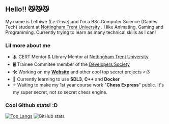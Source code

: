 ## Hello!! 😼😼😼 
My name is Lethiwe *(Le-ti-we)* and I'm a BSc Computer Science (Games Tech) student at [Nottingham Trent University](https://www.ntu.ac.uk/) . I like Animating, Gaming and Programming.
Currently trying to learn as many technical skills as I can!

### Lil more about me
- 🫂 CERT Mentor & Library Mentor at [Nottingham Trent University](https://www.ntu.ac.uk/)
- 🖥️ Trainee Commitee member of the [Developers Society](https://github.com/NTUDevSoc)
- 🛠️ Working on my **[Website](https://lethiwe-mwendwa.github.io)** and other cool top secret projects >:3
- 🔭 Currently learning to use **SDL3**, **C++** and **Docker**
- ⭐ Waiting to make my 1st year course work "**Chess Express**" public. It's my super secret, not so secret chess engine.

### Cool Github stats! :D
[![Top Langs](https://github-readme-stats.vercel.app/api/top-langs/?username=lethiwe-mwendwa&theme=radical)](https://github.com/anuraghazra/github-readme-stats)  ![GitHub stats](https://github-readme-stats.vercel.app/api?username=lethiwe-mwendwa&show_icons=true&theme=radical)
